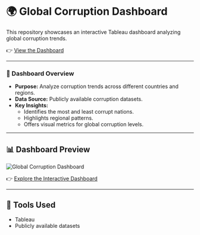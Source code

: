 # 🌍 Global Corruption Dashboard

This repository showcases an interactive Tableau dashboard analyzing global corruption trends.

👉 [View the Dashboard](https://haproxy-traffic-splitter/views/GlobalCorruptionsWhichnationsarethemostcorrupt/GlobalCorruptionDash?:language=en-GB&:sid=&:redirect=auth&:display_count=n&:origin=viz_share_link)

---

### 📝 Dashboard Overview
- **Purpose:** Analyze corruption trends across different countries and regions.
- **Data Source:** Publicly available corruption datasets.
- **Key Insights:**
  - Identifies the most and least corrupt nations.
  - Highlights regional patterns.
  - Offers visual metrics for global corruption levels.

---

## 📊 Dashboard Preview

![Global Corruption Dashboard](images/global_corruption_dashboard.png)

👉 [Explore the Interactive Dashboard](https://haproxy-traffic-splitter/views/GlobalCorruptionsWhichnationsarethemostcorrupt/GlobalCorruptionDash?:language=en-GB&:sid=&:redirect=auth&:display_count=n&:origin=viz_share_link)

---

## 🔧 Tools Used
- Tableau
- Publicly available datasets
